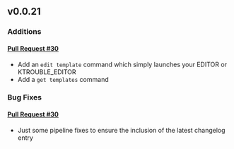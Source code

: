 ## v0.0.21

### Additions

#### [Pull Request #30](https://github.com/Maahsome/ktrouble/pull/30)

- Add an `edit template` command which simply launches your EDITOR or KTROUBLE_EDITOR
- Add a `get templates` command


### Bug Fixes

#### [Pull Request #30](https://github.com/Maahsome/ktrouble/pull/30)

- Just some pipeline fixes to ensure the inclusion of the latest changelog entry

